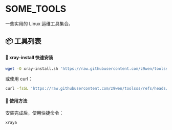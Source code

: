 # SOME_TOOLS

一些实用的 Linux 运维工具集合。

## 📦 工具列表

#### 🚀 xray-install 快速安装

```bash
wget -O xray-install.sh 'https://raw.githubusercontent.com/z9wen/toolsss/refs/heads/main/xray-install.sh' && chmod +x xray-install.sh && bash xray-install.sh
```

或使用 curl：

```bash
curl -fsSL 'https://raw.githubusercontent.com/z9wen/toolsss/refs/heads/main/xray-install.sh' -o xray-install.sh && chmod +x xray-install.sh && bash xray-install.sh
```

#### 📖 使用方法

安装完成后，使用快捷命令：

```bash
xraya
```


